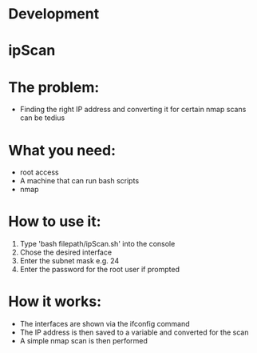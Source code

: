 # Development
# ipScan

# The problem:
- Finding the right IP address and converting it for certain nmap scans can be tedius

# What you need:
- root access
- A machine that can run bash scripts
- nmap

# How to use it:
1. Type 'bash filepath/ipScan.sh' into the console
2. Chose the desired interface
3. Enter the subnet mask e.g. 24
4. Enter the password for the root user if prompted


# How it works:
- The interfaces are shown via the ifconfig command
- The IP address is then saved to a variable and converted for the scan
- A simple nmap scan is then performed
